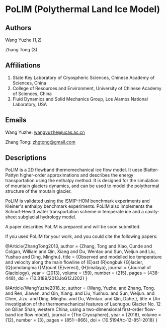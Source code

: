 # PoLIM (Polythermal Land Ice Model)

## Authors
Wang Yuzhe (1,2)

Zhang Tong (3)

## Affiliations
1. State Key Laboratory of Cryospheric Sciences, Chinese Academy of Sciences, China
2. College of Resources and Environment, University of Chinese Academy of Sciences, China
3. Fluid Dynamics and Solid Mechanics Group, Los Alamos National Laboratory, USA

## Emails
Wang Yuzhe: wangyuzhe@ucas.ac.cn

Zhang Tong: zhgtong@gmail.com

## Descriptions
PoLIM is a 2D flowband thermomechanical ice flow model. It uese Blatter-Pattyn higher-order approximations and describes the energy transportation using the enthalpy method. It is designed for the simulation of mountain glaciers dynamics, and can be used to model the polythermal structure of the moutain glacier.

PoLIM is validated using the ISMIP-HOM benchmark experiments and Kleiner's enthalpy benchmark experiments. PoLIM also implements the Schoof-Hewitt water transportation scheme in temperate ice and a cavity-sheet subglacial hydrology model.

A paper describes PoLIM is prepared and will be soon submitted.

If you used PoLIM for your work, and you could cite the following papers:

@Article{ZhangTong2013,
  author  = {Zhang, Tong and Xiao, Cunde and Colgan, William and Qin, Xiang and Du, Wentao and Sun, Weijun and Liu, Yushuo and Ding, Minghu},
  title   = {Observed and modelled ice temperature and velocity along the main flowline of {E}ast {R}ongbuk {G}lacier, {Q}omolangma ({M}ount {E}verest), {H}imalaya},
  journal = {Journal of Glaciology},
  year    = {2013},
  volume  = {59},
  number  = {215},
  pages   = {438-448},
  doi     = {10.3189/2013JoG12J202}
}

@Article{WangYuzhe2018_tc,
  author  = {Wang, Yuzhe. and Zhang, Tong. and Ren, Jiawen. and Qin, Xiang. and Liu, Yushuo. and Sun, Weijun. and Chen, Jizu. and Ding, Minghu. and Du, Wentao. and Qin, Dahe.},
  title   = {An investigation of the thermomechanical features of Laohugou Glacier No. 12 on Qilian Shan, western China, using a two-dimensional first-order flow-band ice flow model},
  journal = {The Cryosphere},
  year    = {2018},
  volume  = {12},
  number  = {3},
  pages   = {851--866},
  doi     = {10.5194/tc-12-851-2018}
}
